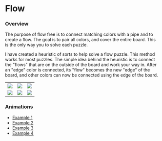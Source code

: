 Flow
====

### Overview
The purpose of flow free is to connect matching colors with a pipe and to create a flow. The goal is to pair all colors, and cover the entire board. This is the only way you to solve each puzzle.

I have created a heuristic of sorts to help solve a flow puzzle. This method works for most puzzles. The simple idea behind the heuristic is to connect the "flows" that are on the outside of the board and work your way in. After an "edge" color is connected, its "flow" becomes the new "edge" of the board, and other colors can now be connected using the edge of the board.   

|           |           |           |
|:---------:|:---------:|:---------:|
|![](https://d3vv6lp55qjaqc.cloudfront.net/items/3y3h10272V3F3c012C35/IMG_2035.png) | ![](https://d3vv6lp55qjaqc.cloudfront.net/items/3V1G3y1R36011L1g0G2u/IMG_2036.png) | ![](https://d3vv6lp55qjaqc.cloudfront.net/items/3S0R3w3j1k3v0Y3W2R1K/IMG_2037.png) |
|![](https://d3vv6lp55qjaqc.cloudfront.net/items/2a0Y0d3j2X1g0l2A2E0I/IMG_2038.png) | ![](https://d3vv6lp55qjaqc.cloudfront.net/items/0D212i152s0d2l202j1D/IMG_2039.png) | ![](https://d3vv6lp55qjaqc.cloudfront.net/items/0a1i0i0l2S29362I0g02/IMG_2040.png) |




### Animations

- [Example 1](https://d3vv6lp55qjaqc.cloudfront.net/items/1e2b27241l3I103f423K/Screen%20Recording%202017-03-28%20at%2010.27%20AM.gif?X-CloudApp-Visitor-Id=1094421)
- [Example 2](https://d3vv6lp55qjaqc.cloudfront.net/items/0E1R212o3Z1s111u1r1Z/Screen%20Recording%202017-03-28%20at%2010.26%20AM.gif?X-CloudApp-Visitor-Id=1094421)
- [Example 3](https://d3vv6lp55qjaqc.cloudfront.net/items/3s3i2C0p0J202z2z2c0B/Screen%20Recording%202017-03-28%20at%2010.25%20AM.gif?X-CloudApp-Visitor-Id=1094421)
- [Example 4](https://d3vv6lp55qjaqc.cloudfront.net/items/3B3S3u083l30003i2Q0R/Screen%20Recording%202017-03-28%20at%2010.24%20AM.gif?X-CloudApp-Visitor-Id=1094421)
